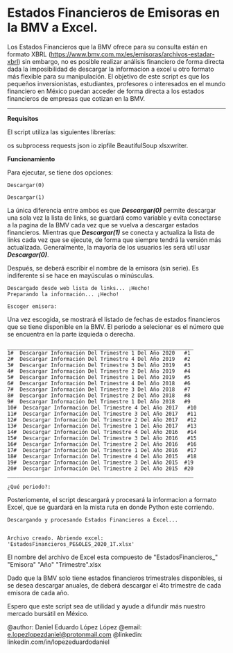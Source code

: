 # Estados Financieros de Emisoras en la BMV a Excel.



Los Estados Financieros que la BMV ofrece para su consulta están en formato XBRL (https://www.bmv.com.mx/es/emisoras/archivos-estadar-xbrl) sin embargo, no es posible realizar análisis financiero de forma directa dada la imposibilidad de descargar la informacion a excel u otro formato más flexible para su manipulación. El objetivo de este script es que los pequeños inversionistas, estudiantes, profesores o interesados en el mundo financiero en México puedan acceder de forma directa a los estados financieros de empresas que cotizan en la BMV.

** **
**Requisitos**

El script utiliza las siguientes librerías:

os
subprocess
requests
json
io
zipfile
BeautifulSoup
xlsxwriter.



**Funcionamiento**

Para ejecutar, se tiene dos opciones:

```
Descargar(0)
```
```
Descargar(1)
```

La única diferencia entre ambos es que ***Descargar(0)*** permite descargar una sola vez la lista de links, se guardará como variable y evita conectarse a la pagina de la BMV cada vez que se vuelva a descargar estados financieros. Mientras que ***Descargar(1)*** se conecta y actualiza la lista de links cada vez que se ejecute, de forma que siempre tendrá la versión más actualizada. 
Generalmente, la mayoría de los usuarios les será util usar ***Descargar(0)***.

Después, se deberá escribir el nombre de la emisora (sin serie). Es indiferente si se hace en mayúsculas o minúsculas.

```
Descargado desde web lista de links... ¡Hecho!
Preparando la información... ¡Hecho!

Escoger emisora:
```

Una vez escogida, se mostrará el listado de fechas de estados financieros que se tiene disponible en la BMV. El periodo a selecionar es el número que se encuentra en la parte izquieda o derecha.

```
____________________________________________________________
1#  Descargar Información Del Trimestre 1 Del Año 2020   #1
2#  Descargar Información Del Trimestre 4 Del Año 2019   #2
3#  Descargar Información Del Trimestre 3 Del Año 2019   #3
4#  Descargar Información Del Trimestre 2 Del Año 2019   #4
5#  Descargar Información Del Trimestre 1 Del Año 2019   #5
6#  Descargar Información Del Trimestre 4 Del Año 2018   #6
7#  Descargar Información Del Trimestre 3 Del Año 2018   #7
8#  Descargar Información Del Trimestre 2 Del Año 2018   #8
9#  Descargar Información Del Trimestre 1 Del Año 2018   #9
10#  Descargar Información Del Trimestre 4 Del Año 2017   #10
11#  Descargar Información Del Trimestre 3 Del Año 2017   #11
12#  Descargar Información Del Trimestre 2 Del Año 2017   #12
13#  Descargar Información Del Trimestre 1 Del Año 2017   #13
14#  Descargar Información Del Trimestre 4 Del Año 2016   #14
15#  Descargar Información Del Trimestre 3 Del Año 2016   #15
16#  Descargar Información Del Trimestre 2 Del Año 2016   #16
17#  Descargar Información Del Trimestre 1 Del Año 2016   #17
18#  Descargar Información Del Trimestre 4 Del Año 2015   #18
19#  Descargar Información Del Trimestre 3 Del Año 2015  #19
20#  Descargar Información Del Trimestre 2 Del Año 2015  #20
____________________________________________________________

¿Qué periodo?: 
```
Posteriomente, el script descargará y procesará la informacion a formato Excel, que se guardará en la mista ruta en donde Python este corriendo.


```
Descargando y procesando Estados Financieros a Excel... 


Archivo creado. Abriendo excel: 'EstadosFinancieros_PE&OLES_2020_1T.xlsx'
```

El nombre del archivo de Excel esta compuesto de "EstadosFinancieros_" "Emisora" "Año" "Trimestre".xlsx

Dado que la BMV solo tiene estados financieros trimestrales disponibles, si se desea descargar anuales, de deberá descargar el 4to trimestre de cada emisora de cada año.

Espero que este script sea de utilidad y ayude a difundir más nuestro mercado bursátil en México.

@author: Daniel Eduardo López López
@email: e.lopezlopezdaniel@protonmail.com
@linkedin: linkedin.com/in/lopezeduardodaniel
